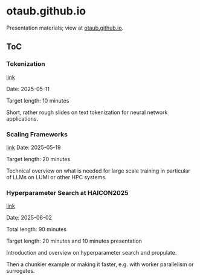 # otaub.github.io
Presentation materials; view at [otaub.github.io](https://otaub.github.io/).

## ToC
### Tokenization
[link](AIDA_Seminar_2025-04/index.md)

Date: 2025-05-11

Target length: 10 minutes

Short, rather rough slides on text tokenization for neural network applications.

### Scaling Frameworks
[link](scaling/index.md)
Date: 2025-05-19

Target length: 20 minutes

Technical overview on what is needed for large scale training in particular of LLMs on LUMI or other HPC systems.

### Hyperparameter Search at HAICON2025
[link](HAICON2025/index.md)

Date: 2025-06-02

Total length: 90 minutes

Target length: 20 minutes and 10 minutes presentation

Introduction and overview on hyperparameter search and propulate.

Then a chunkier example or making it faster, e.g. with worker parallelism or surrogates.
